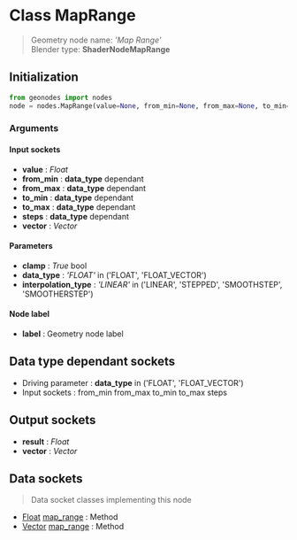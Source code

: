 
# Class MapRange

> Geometry node name: _'Map Range'_<br>Blender type:  **ShaderNodeMapRange**

## Initialization


```python
from geonodes import nodes
node = nodes.MapRange(value=None, from_min=None, from_max=None, to_min=None, to_max=None, steps=None, vector=None, clamp=True, data_type='FLOAT', interpolation_type='LINEAR', label=None)
```


### Arguments


#### Input sockets



- **value** : _Float_
- **from_min** : **data_type** dependant
- **from_max** : **data_type** dependant
- **to_min** : **data_type** dependant
- **to_max** : **data_type** dependant
- **steps** : **data_type** dependant
- **vector** : _Vector_



#### Parameters



- **clamp** : _True_ bool
- **data_type** : _'FLOAT'_ in ('FLOAT', 'FLOAT_VECTOR')
- **interpolation_type** : _'LINEAR'_ in ('LINEAR', 'STEPPED', 'SMOOTHSTEP', 'SMOOTHERSTEP')



#### Node label



- **label** : Geometry node label



## Data type dependant sockets



- Driving parameter : **data_type** in ('FLOAT', 'FLOAT_VECTOR')
- Input sockets : from_min from_max to_min to_max steps



## Output sockets



- **result** : _Float_
- **vector** : _Vector_



## Data sockets

> Data socket classes implementing this node


- [Float](../sockets/Float.md) [map_range](../sockets/Float.md#map_range) : Method
- [Vector](../sockets/Vector.md) [map_range](../sockets/Vector.md#map_range) : Method


